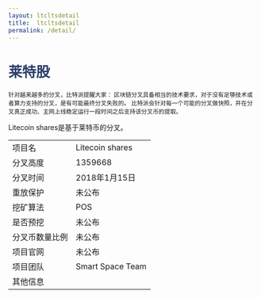 ```yaml
---
layout: ltcltsdetail
title:  ltcltsdetail
permalink: /detail/
---
```

<h1 style="color: #2F416A">莱特股</h1>
<small>针对越来越多的分叉，比特派提醒大家：
       区块链分叉具备相当的技术要求，对于没有足够技术或者算力支持的分叉，是有可能最终分叉失败的。
       比特派会针对每一个可能的分叉做快照，并在分叉真正成功、主网上线稳定运行一段时间之后支持该分叉币的提取。
</small>
<p>Litecoin shares是基于莱特币的分叉。
</p>
<table class="center">
  <tbody>
    <tr>
        <td class="tablehalf">项目名</td>
        <td class="tablehalf">Litecoin shares</td>
    </tr>
    <tr>
        <td>分叉高度</td>
        <td>1359668</td>
    </tr>
    <tr>
        <td>分叉时间</td>
        <td>2018年1月15日</td>
    </tr>
    <tr>
        <td>重放保护</td>
        <td>未公布</td>
    </tr>
    <tr>
        <td>挖矿算法</td>
        <td>POS</td>
    </tr>
    <tr>
        <td>是否预挖</td>
        <td>未公布</td>
    </tr>
    <tr>
        <td>分叉币数量比例</td>
        <td>未公布</td>
    </tr>
    <tr>
        <td>项目官网</td>
        <td>未公布</td>
    </tr>
    <tr>
        <td>项目团队</td>
        <td>Smart Space Team</td>
    </tr>
    <tr>
        <td>其他信息</td>
        <td></td>
    </tr>
  </tbody>
</table>